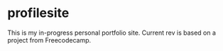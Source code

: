 # profilesite
This is my in-progress personal portfolio site. Current rev is based on a project from Freecodecamp.
